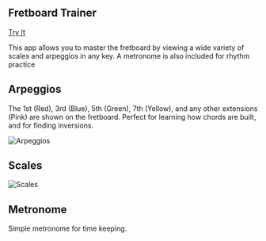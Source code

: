 ## Fretboard Trainer

[Try It](https://fret-trainer.herokuapp.com/)

This app allows you to master the fretboard by viewing a wide variety of scales and arpeggios in any key. A metronome is also included for rhythm practice

## Arpeggios

The 1st (Red), 3rd (Blue), 5th (Green), 7th (Yellow), and any other extensions (Pink) are shown on the fretboard. Perfect for learning how chords are built, and for finding inversions.

![Arpeggios](https://estuardo2015.github.io/img/fret-1png)

## Scales

![Scales](https://estuardo2015.github.io/img/fret-2png)


## Metronome

Simple metronome for time keeping.
